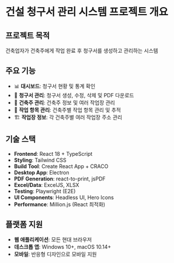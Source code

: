 # 건설 청구서 관리 시스템 프로젝트 개요

## 프로젝트 목적
건축업자가 건축주에게 작업 완료 후 청구서를 생성하고 관리하는 시스템

## 주요 기능
- 📊 **대시보드**: 청구서 현황 및 통계 확인
- 📄 **청구서 관리**: 청구서 생성, 수정, 삭제 및 PDF 다운로드
- 👥 **건축주 관리**: 건축주 정보 및 여러 작업장 관리
- 🔧 **작업 항목 관리**: 건축주별 작업 항목 관리 및 추적
- 🏗️ **작업장 정보**: 각 건축주별 여러 작업장 주소 관리

## 기술 스택
- **Frontend**: React 18 + TypeScript
- **Styling**: Tailwind CSS
- **Build Tool**: Create React App + CRACO
- **Desktop App**: Electron
- **PDF Generation**: react-to-print, jsPDF
- **Excel/Data**: ExcelJS, XLSX
- **Testing**: Playwright (E2E)
- **UI Components**: Headless UI, Hero Icons
- **Performance**: Million.js (React 최적화)

## 플랫폼 지원
- **웹 애플리케이션**: 모든 현대 브라우저
- **데스크톱 앱**: Windows 10+, macOS 10.14+
- **모바일**: 반응형 디자인으로 모바일 지원